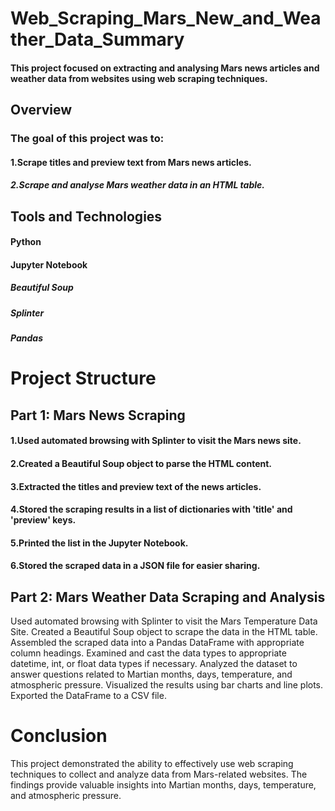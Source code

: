 # Web_Scraping_Mars_New_and_Weather_Data_Summary

#### This project focused on extracting and analysing Mars news articles and weather data from websites using web scraping techniques.

## Overview
### The goal of this project was to:

#### 1.Scrape titles and preview text from Mars news articles.
##### 2.Scrape and analyse Mars weather data in an HTML table.
## Tools and Technologies
#### Python
#### Jupyter Notebook
##### Beautiful Soup
##### Splinter
##### Pandas
# Project Structure
## Part 1: Mars News Scraping
#### 1.Used automated browsing with Splinter to visit the Mars news site.
#### 2.Created a Beautiful Soup object to parse the HTML content.
#### 3.Extracted the titles and preview text of the news articles.
#### 4.Stored the scraping results in a list of dictionaries with 'title' and 'preview' keys.
#### 5.Printed the list in the Jupyter Notebook.
#### 6.Stored the scraped data in a JSON file for easier sharing.
## Part 2: Mars Weather Data Scraping and Analysis
Used automated browsing with Splinter to visit the Mars Temperature Data Site.
Created a Beautiful Soup object to scrape the data in the HTML table.
Assembled the scraped data into a Pandas DataFrame with appropriate column headings.
Examined and cast the data types to appropriate datetime, int, or float data types if necessary.
Analyzed the dataset to answer questions related to Martian months, days, temperature, and atmospheric pressure.
Visualized the results using bar charts and line plots.
Exported the DataFrame to a CSV file.
# Conclusion
This project demonstrated the ability to effectively use web scraping techniques to collect and analyze data from Mars-related websites. The findings provide valuable insights into Martian months, days, temperature, and atmospheric pressure.
